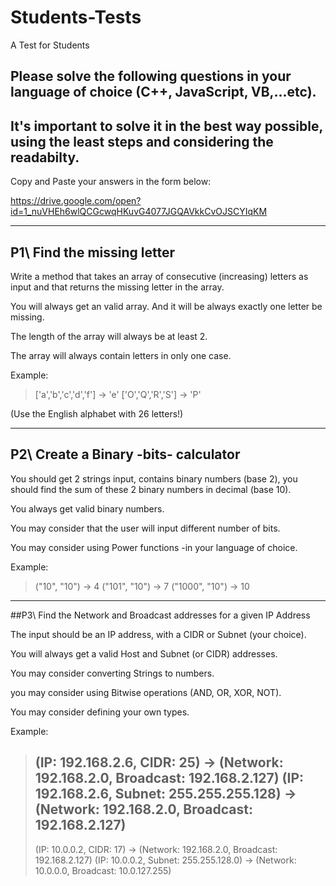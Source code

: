 # Students-Tests
A Test for Students

## Please solve the following questions in your language of choice (C++, JavaScript, VB,...etc).

## It's important to solve it in the best way possible, using the least steps and considering the readabilty.

Copy and Paste your answers in the form below:

https://drive.google.com/open?id=1_nuVHEh6wlQCGcwqHKuvG4077JGQAVkkCvOJSCYIqKM

-----------------------

## P1\ Find the missing letter

Write a method that takes an array of consecutive (increasing) letters as input and that returns the missing letter in the array.

You will always get an valid array. And it will be always exactly one letter be missing.

The length of the array will always be at least 2.

The array will always contain letters in only one case.


Example:

> ['a','b','c','d','f'] -> 'e'
> ['O','Q','R','S'] -> 'P'

(Use the English alphabet with 26 letters!)

-----------------------


## P2\ Create a Binary -bits- calculator

You should get 2 strings input, contains binary numbers (base 2), you should find the sum of these 2 binary numbers in decimal (base 10).

You always get valid binary numbers.


You may consider that the user will input different number of bits.

You may consider using Power functions -in your language of choice.

Example:
> ("10", "10") -> 4
> ("101", "10") -> 7
> ("1000", "10") -> 10

-----------------------

##P3\ Find the Network and Broadcast addresses for a given IP Address

The input should be an IP address, with a CIDR or Subnet (your choice).

You will always get a valid Host and Subnet (or CIDR) addresses.

You may consider converting Strings to numbers.

you may consider using Bitwise operations (AND, OR, XOR, NOT).

You may consider defining your own types.

Example:
> (IP: 192.168.2.6, CIDR: 25) -> (Network: 192.168.2.0, Broadcast: 192.168.2.127)
> (IP: 192.168.2.6, Subnet: 255.255.255.128) -> (Network: 192.168.2.0, Broadcast: 192.168.2.127)
> --------------
> (IP: 10.0.0.2, CIDR: 17) -> (Network: 192.168.2.0, Broadcast: 192.168.2.127)
> (IP: 10.0.0.2, Subnet: 255.255.128.0) -> (Network: 10.0.0.0, Broadcast: 10.0.127.255)
